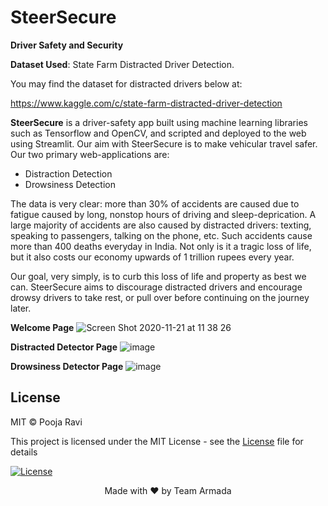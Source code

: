 # SteerSecure
__Driver Safety and Security__

__Dataset Used__: State Farm Distracted Driver Detection.

You may find the dataset for distracted drivers below at:

https://www.kaggle.com/c/state-farm-distracted-driver-detection


**SteerSecure** is a driver-safety app built using machine learning libraries such as Tensorflow and OpenCV, and scripted and deployed to the web using Streamlit. Our aim with SteerSecure is to make vehicular travel safer. Our two primary web-applications are:

-  Distraction Detection
-  Drowsiness Detection


The data is very clear: more than 30% of accidents are caused due to fatigue caused by long, nonstop hours of driving and sleep-deprication. A large majority of accidents are also caused by distracted drivers: texting, speaking to passengers, talking on the phone, etc. Such accidents cause more than 400 deaths everyday in India. Not only is it a tragic loss of life, but it also costs our economy upwards of 1 trillion rupees every year.

Our goal, very simply, is to curb this loss of life and property as best we can. SteerSecure aims to discourage distracted drivers and encourage drowsy drivers to take rest, or pull over before continuing on the journey later.

__Welcome Page__
![Screen Shot 2020-11-21 at 11 38 26](https://user-images.githubusercontent.com/20011207/99869051-13d6ff00-2bee-11eb-811b-7556592a9a2e.png)


__Distracted Detector Page__
![image](https://user-images.githubusercontent.com/20011207/99869155-c27b3f80-2bee-11eb-88f3-cd8cf6c1addd.png)


__Drowsiness Detector Page__
![image](https://user-images.githubusercontent.com/20011207/99869175-f48ca180-2bee-11eb-9a78-00dc7df2ca89.png)


## License

MIT © Pooja Ravi

This project is licensed under the MIT License - see the [License](LICENSE) file for details

[![License](http://img.shields.io/:license-mit-blue.svg?style=flat-square)](http://badges.mit-license.org)

<p align="center">
	Made with ❤️ by Team Armada
</p>
